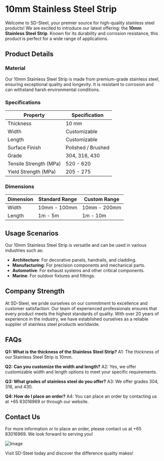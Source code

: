 # 10mm Stainless Steel Strip

Welcome to SD-Steel, your premier source for high-quality stainless steel products! We are excited to introduce our latest offering: the **10mm Stainless Steel Strip**. Known for its durability and corrosion resistance, this product is perfect for a wide range of applications.

## Product Details

### Material
Our 10mm Stainless Steel Strip is made from premium-grade stainless steel, ensuring exceptional quality and longevity. It is resistant to corrosion and can withstand harsh environmental conditions.

### Specifications
| Property               | Specification       |
|------------------------|---------------------|
| Thickness              | 10 mm               |
| Width                  | Customizable        |
| Length                 | Customizable        |
| Surface Finish         | Polished / Brushed  |
| Grade                  | 304, 316, 430       |
| Tensile Strength (MPa)| 520 - 620           |
| Yield Strength (MPa)   | 205 - 275           |

### Dimensions
| Dimension | Standard Range | Custom Range |
|-----------|----------------|--------------|
| Width     | 10mm - 100mm    | 10mm - 200mm  |
| Length    | 1m - 5m         | 1m - 10m     |

## Usage Scenarios
Our 10mm Stainless Steel Strip is versatile and can be used in various industries such as:
- **Architecture**: For decorative panels, handrails, and cladding.
- **Manufacturing**: For precision components and mechanical parts.
- **Automotive**: For exhaust systems and other critical components.
- **Marine**: For outdoor fixtures and fittings.

## Company Strength
At SD-Steel, we pride ourselves on our commitment to excellence and customer satisfaction. Our team of experienced professionals ensures that every product meets the highest standards of quality. With over 20 years of experience in the industry, we have established ourselves as a reliable supplier of stainless steel products worldwide.

## FAQs
**Q1: What is the thickness of the Stainless Steel Strip?**
A1: The thickness of our Stainless Steel Strip is 10mm.

**Q2: Can you customize the width and length?**
A2: Yes, we offer customizable width and length options to meet your specific requirements.

**Q3: What grades of stainless steel do you offer?**
A3: We offer grades 304, 316, and 430.

**Q4: How do I place an order?**
A4: You can place an order by contacting us at +65 83016969 or through our website.

## Contact Us
For more information or to place an order, please contact us at +65 83016969. We look forward to serving you!

![Image](https://github.com/user-attachments/assets/2567258e-e124-4816-932d-1809bd27ef0b)

Visit SD-Steel today and discover the difference quality makes!
